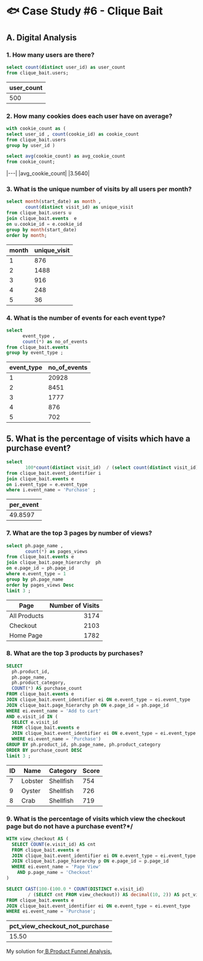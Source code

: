 
# 🐟 Case Study #6 - Clique Bait
## A. Digital Analysis
### 1. How many users are there?
```sql 
select count(distinct user_id) as user_count
from clique_bait.users;
``` 
|user_count|
|---|
|500|

### 2. How many cookies does each user have on average?

```sql 
with cookie_count as (
select user_id , count(cookie_id) as cookie_count 
from clique_bait.users
group by user_id )

select avg(cookie_count) as avg_cookie_count
from cookie_count;
``` 
|---|
|avg_cookie_count|
|3.5640|

### 3. What is the unique number of visits by all users per month?

```sql 
select month(start_date) as month ,
       count(distinct visit_id) as unique_visit 
from clique_bait.users u
join clique_bait.events  e 
on u.cookie_id = e.cookie_id 
group by month(start_date)
order by month;
```
| month | unique_visit|
|--------|-------|
|   1    |  876  |
|   2    | 1488  |
|   3    |  916  |
|   4    |  248  |
|   5    |   36  |

### 4. What is the number of events for each event type?

```sql
select 
      event_type ,
	  count(*) as no_of_events 
from clique_bait.events 
group by event_type ;
``` 

| event_type | no_of_events |
|------------|--------------|
| 1          | 20928        |
| 2          | 8451         |
| 3          | 1777         |
| 4          | 876          |
| 5          | 702          |


## 5. What is the percentage of visits which have a purchase event?
```sql
select  
       100*count(distinct visit_id)  / (select count(distinct visit_id) from clique_bait.events) as per_event
from clique_bait.event_identifier i
join clique_bait.events e 
on i.event_type = e.event_type
where i.event_name = 'Purchase' ;
```
|per_event|
|---|
|49.8597|


### 7. What are the top 3 pages by number of views?

```sql
select ph.page_name ,
       count(*) as pages_views
from clique_bait.events e
join clique_bait.page_hierarchy  ph 
on e.page_id = ph.page_id 
where e.event_type = 1 
group by ph.page_name
order by pages_views Desc
limit 3 ;
``` 
| Page          | Number of Visits |
|---------------|------------------:|
| All Products  |              3174 |
| Checkout      |              2103 |
| Home Page     |              1782 |



### 8. What are the top 3 products by purchases?
```sql
SELECT 
  ph.product_id,
  ph.page_name,
  ph.product_category,
  COUNT(*) AS purchase_count
FROM clique_bait.events e
JOIN clique_bait.event_identifier ei ON e.event_type = ei.event_type
JOIN clique_bait.page_hierarchy ph ON e.page_id = ph.page_id
WHERE ei.event_name = 'Add to cart'
AND e.visit_id IN (
  SELECT e.visit_id
  FROM clique_bait.events e
  JOIN clique_bait.event_identifier ei ON e.event_type = ei.event_type
  WHERE ei.event_name = 'Purchase')
GROUP BY ph.product_id,	ph.page_name, ph.product_category
ORDER BY purchase_count DESC
limit 3 ;
``` 

| ID | Name    | Category  | Score |
|----|---------|-----------|-------|
| 7  | Lobster | Shellfish | 754   |
| 9  | Oyster  | Shellfish | 726   |
| 8  | Crab    | Shellfish | 719   |

### 9. What is the percentage of visits which view the checkout page but do not have a purchase event?*/

```sql
WITH view_checkout AS (
  SELECT COUNT(e.visit_id) AS cnt
  FROM clique_bait.events e
  JOIN clique_bait.event_identifier ei ON e.event_type = ei.event_type
  JOIN clique_bait.page_hierarchy p ON e.page_id = p.page_id
  WHERE ei.event_name = 'Page View'
    AND p.page_name = 'Checkout'
)

SELECT CAST(100-(100.0 * COUNT(DISTINCT e.visit_id) 
		/ (SELECT cnt FROM view_checkout)) AS decimal(10, 2)) AS pct_view_checkout_not_purchase
FROM clique_bait.events e
JOIN clique_bait.event_identifier ei ON e.event_type = ei.event_type
WHERE ei.event_name = 'Purchase';
```

|pct_view_checkout_not_purchase|
|---|
|15.50|

My solution for[ B.Product Funnel Analysis.](https://github.com/HarshaliSonawane-128/SQL-Projects/blob/main/Case%20Study%20.6%20-%20Clique%20Bait/Solutions/B.%20Product%20Funnel%20Analysis.md)
